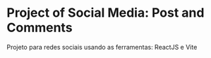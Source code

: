 # Project of Social Media: Post and Comments

Projeto para redes sociais usando as ferramentas: ReactJS e Vite
